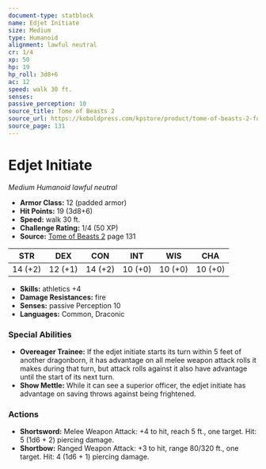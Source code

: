 ```yaml
---
document-type: statblock
name: Edjet Initiate
size: Medium
type: Humanoid
alignment: lawful neutral
cr: 1/4
xp: 50
hp: 19
hp_roll: 3d8+6
ac: 12
speed: walk 30 ft.
senses: 
passive_perception: 10
source_title: Tome of Beasts 2
source_url: https://koboldpress.com/kpstore/product/tome-of-beasts-2-for-5th-edition
source_page: 131
---
```


# Edjet Initiate

*Medium* *Humanoid* *lawful neutral*

- **Armor Class:** 12 (padded armor)
- **Hit Points:** 19 (3d8+6)
- **Speed:** walk 30 ft.
- **Challenge Rating:** 1/4 (50 XP)
- **Source:** [Tome of Beasts 2](https://koboldpress.com/kpstore/product/tome-of-beasts-2-for-5th-edition) page 131

| STR | DEX | CON | INT | WIS | CHA |
| --- | --- | --- | --- | --- | --- |
| 14 (+2) | 12 (+1) | 14 (+2) | 10 (+0) | 10 (+0) | 10 (+0) |

- **Skills:** athletics +4
- **Damage Resistances:** fire
- **Senses:** passive Perception 10
- **Languages:** Common, Draconic

### Special Abilities

- **Overeager Trainee:** If the edjet initiate starts its turn within 5 feet of another dragonborn, it has advantage on all melee weapon attack rolls it makes during that turn, but attack rolls against it also have advantage until the start of its next turn.
- **Show Mettle:** While it can see a superior officer, the edjet initiate has advantage on saving throws against being frightened.

### Actions

- **Shortsword:** Melee Weapon Attack: +4 to hit, reach 5 ft., one target. Hit: 5 (1d6 + 2) piercing damage.
- **Shortbow:** Ranged Weapon Attack: +3 to hit, range 80/320 ft., one target. Hit: 4 (1d6 + 1) piercing damage.
